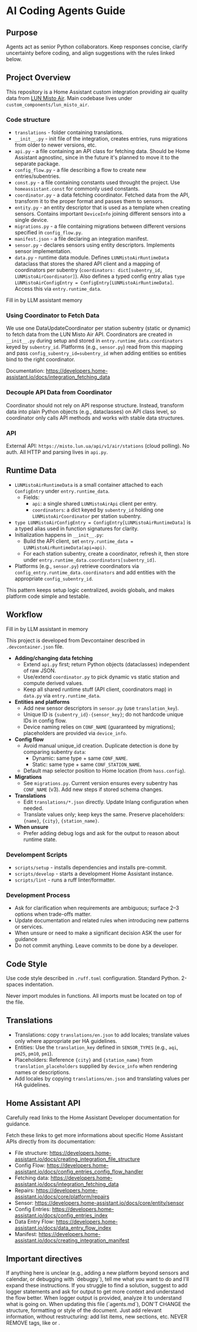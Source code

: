 # AI Coding Agents Guide

## Purpose

Agents act as senior Python collaborators. Keep responses concise,
clarify uncertainty before coding, and align suggestions with the rules linked below.

## Project Overview

This repository is a Home Assistant custom integration providing air quality data from [LUN Misto Air](https://lun.ua/misto/air). Main codebase lives under `custom_components/lun_misto_air`.

### Code structure

- `translations` - folder containing translations.
- `__init__.py` - init file of the integration, creates entries, runs migrations from older to newer versions, etc.
- `api.py` - a file containing an API class for fetching data. Should be Home Assistant agnostinc, since in the future it's planned to move it to the separate package.
- `config_flow.py` - a file describing a flow to create new entries/subentries.
- `const.py` - a file containing constants used throught the project. Use `homeassistant.const` for commonly used constants.
- `coordinator.py` - a data fetching coordinator. Fetched data from the API, transform it to the proper format and passes them to sensors.
- `entity.py` - an entity descriptor that is used as a template when creating sensors. Contains important `DeviceInfo` joining different sensors into a single device.
- `migrations.py` - a file containing migrations between different versions specified in `config_flow.py`.
- `manifest.json` - a file declaring an integration manifest.
- `sensor.py` - declares sensors using entity descriptors. Implements sensor implementation.
- `data.py` - runtime data module. Defines `LUNMistoAirRuntimeData` dataclass that stores the shared API client and a mapping of coordinators per subentry (`coordinators: dict[subentry_id, LUNMistoAirCoordinator]`). Also defines a typed config entry alias `type LUNMistoAirConfigEntry = ConfigEntry[LUNMistoAirRuntimeData]`. Access this via `entry.runtime_data`.

<instruction>Fill in by LLM assistant memory</instruction>

### Using Coordinator to Fetch Data

We use one DataUpdateCoordinator per station subentry (static or dynamic) to fetch data from the LUN Misto Air API. Coordinators are created in `__init__.py` during setup and stored in `entry.runtime_data.coordinators` keyed by `subentry_id`. Platforms (e.g., `sensor.py`) read from this mapping and pass `config_subentry_id=subentry_id` when adding entities so entities bind to the right coordinator.

Documentation: https://developers.home-assistant.io/docs/integration_fetching_data

### Decouple API Data from Coordinator

Coordinator should not rely on API response structure. Instead, transform data into plain Python objects (e.g., dataclasses) on API class level, so coordinator only calls API methods and works with stable data structures.

### API

External API: `https://misto.lun.ua/api/v1/air/stations` (cloud polling). No auth. All HTTP and parsing lives in `api.py`.

## Runtime Data

- `LUNMistoAirRuntimeData` is a small container attached to each `ConfigEntry` under `entry.runtime_data`.
  - Fields:
    - `api`: a single shared `LUNMistoAirApi` client per entry.
    - `coordinators`: a dict keyed by `subentry_id` holding one `LUNMistoAirCoordinator` per station subentry.
- `type LUNMistoAirConfigEntry = ConfigEntry[LUNMistoAirRuntimeData]` is a typed alias used in function signatures for clarity.
- Initialization happens in `__init__.py`:
  - Build the API client, set `entry.runtime_data = LUNMistoAirRuntimeData(api=api)`.
  - For each station subentry, create a coordinator, refresh it, then store under `entry.runtime_data.coordinators[subentry_id]`.
- Platforms (e.g., `sensor.py`) retrieve coordinators via `config_entry.runtime_data.coordinators` and add entities with the appropriate `config_subentry_id`.

This pattern keeps setup logic centralized, avoids globals, and makes platform code simple and testable.

## Workflow

<instruction>Fill in by LLM assistant in memory</instruction>

This project is developed from Devcontainer described in `.devcontainer.json` file.

- **Adding/changing data fetching**
  - Extend `api.py` first; return Python objects (dataclasses) independent of raw JSON.
  - Use/extend `coordinator.py` to pick dynamic vs static station and compute derived values.
  - Keep all shared runtime stuff (API client, coordinators map) in `data.py` via `entry.runtime_data`.
- **Entities and platforms**
  - Add new sensor descriptors in `sensor.py` (use `translation_key`).
  - Unique ID is `{subentry_id}-{sensor_key}`; do not hardcode unique IDs in config flow.
  - Device naming relies on `CONF_NAME` (guaranteed by migrations); placeholders are provided via `device_info`.
- **Config flow**
  - Avoid manual unique_id creation. Duplicate detection is done by comparing subentry `data`:
    - Dynamic: same type + same `CONF_NAME`.
    - Static: same type + same `CONF_STATION_NAME`.
  - Default map selector position to Home location (from `hass.config`).
- **Migrations**
  - See `migrations.py`. Current version ensures every subentry has `CONF_NAME` (v3). Add new steps if stored schema changes.
- **Translations**
  - Edit `translations/*.json` directly. Update Inlang configuration when needed.
  - Translate values only; keep keys the same. Preserve placeholders: `{name}`, `{city}`, `{station_name}`.
- **When unsure**
  - Prefer adding debug logs and ask for the output to reason about runtime state.

### Develompent Scripts

- `scripts/setup` - installs dependencies and installs pre-commit.
- `scripts/develop` - starts a development Home Assistant instance.
- `scripts/lint` - runs a ruff linter/formatter.

### Development Process

- Ask for clarification when requirements are ambiguous; surface 2–3 options when trade-offs matter.
- Update documentation and related rules when introducing new patterns or services.
- When unsure or need to make a significant decision ASK the user for guidance
- Do not commit anything. Leave commits to be done by a developer.

## Code Style

Use code style described in `.ruff.toml` configuration. Standard Python. 2-spaces indentation.

Never import modules in functions. All imports must be located on top of the file.

## Translations

- Translations: copy `translations/en.json` to add locales; translate values only where appropriate per HA guidelines.
- Entities: Use the `translation_key` defined in `SENSOR_TYPES` (e.g., `aqi`, `pm25`, `pm10`, `pm1`).
- Placeholders: Reference `{city}` and `{station_name}` from `translation_placeholders` supplied by `device_info` when rendering names or descriptions.
- Add locales by copying `translations/en.json` and translating values per HA guidelines.

## Home Assistant API

Carefully read links to the Home Assistant Developer documentation for guidance.

Fetch these links to get more informations about specific Home Assistant APIs directly from its documentation:

- File structure: https://developers.home-assistant.io/docs/creating_integration_file_structure
- Config Flow: https://developers.home-assistant.io/docs/config_entries_config_flow_handler
- Fetching data: https://developers.home-assistant.io/docs/integration_fetching_data
- Repairs: https://developers.home-assistant.io/docs/core/platform/repairs
- Sensor: https://developers.home-assistant.io/docs/core/entity/sensor
- Config Entries: https://developers.home-assistant.io/docs/config_entries_index
- Data Entry Flow: https://developers.home-assistant.io/docs/data_entry_flow_index
- Manifest: https://developers.home-assistant.io/docs/creating_integration_manifest

## Important directives

<important>
If anything here is unclear (e.g., adding a new platform beyond sensors and calendar, or debugging with `debugpy`), tell me what you want to do and I'll expand these instructions.
</important>

<important>
If you struggle to find a solution, suggest to add logger statements and ask for output to get more context and understand the flow better. When logger output is provided, analyze it to understand what is going on.
</important>

<important>
When updating this file (`agents.md`), DON'T CHANGE the structure, formatting or style of the document. Just add relevant information, without restructuring: add list items, new sections, etc. NEVER REMOVE tags, like <important> or <instruction>.
</important>
